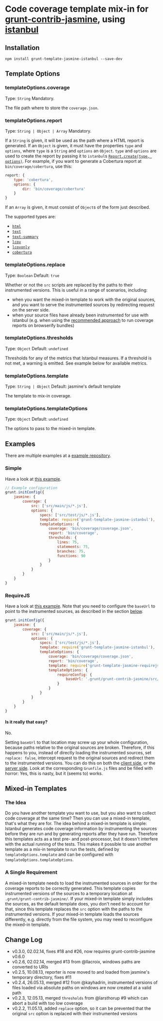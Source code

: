 # Code coverage template mix-in for [grunt-contrib-jasmine](https://github.com/gruntjs/grunt-contrib-jasmine), using [istanbul](https://github.com/gotwarlost/istanbul)

## Installation

```
npm install grunt-template-jasmine-istanbul --save-dev
```

## Template Options

### templateOptions.coverage
Type: `String`
Mandatory.

The file path where to store the `coverage.json`.

### templateOptions.report
Type: `String | Object | Array`
Mandatory.

If a `String` is given, it will be used as the path where a HTML report is generated.
If an `Object` is given, it must have the properties `type` and `options`, where `type` is a `String` and `options` an `Object`.
`type` and `options` are used to create the report by passing it to `istanbul`s [`Report.create(type, options)`](http://gotwarlost.github.com/istanbul/public/apidocs/classes/Report.html).
For example, if you want to generate a Cobertura report at `bin/coverage/cobertura`, use this:

````js
report: {
	type: 'cobertura',
	options: {
		dir: 'bin/coverage/cobertura'
	}
}
````

If an `Array` is given, it must consist of `Object`s of the form just described.

The supported types are:

 * [`html`](http://gotwarlost.github.com/istanbul/public/apidocs/classes/HtmlReport.html)
 * [`text`](http://gotwarlost.github.com/istanbul/public/apidocs/classes/TextReport.html)
 * [`text-summary`](http://gotwarlost.github.com/istanbul/public/apidocs/classes/TextSummaryReport.html)
 * [`lcov`](http://gotwarlost.github.com/istanbul/public/apidocs/classes/LcovReport.html)
 * [`lcovonly`](http://gotwarlost.github.com/istanbul/public/apidocs/classes/LcovOnlyReport.html)
 * [`cobertura`](http://gotwarlost.github.com/istanbul/public/apidocs/classes/CoberturaReport.html)

### templateOptions.replace

Type: `Boolean`
Default: `true`

Whether or not the `src` scripts are replaced by the paths to their instrumented versions.
This is useful in a range of scenarios, including:
* when you want the mixed-in template to work with the original sources, and you want to serve the instrumented sources by redirecting request on the server side.
* when your source files have already been instrumented for use with istanbul (e.g. when using the [recommended approach](https://github.com/gotwarlost/istanbul/issues/59#issuecomment-18799734) to run coverage reports on browserify bundles)

### templateOptions.thresholds
Type: `Object`
Default: `undefined`

Thresholds for any of the metrics that Istanbul measures.
If a threshold is not met, a warning is emitted.
See example below for available metrics.

### templateOptions.template
Type: `String | Object`
Default: jasmine's default template

The template to mix-in coverage.

### templateOptions.templateOptions
Type: `Object`
Default: `undefined`

The options to pass to the mixed-in template.

## Examples

There are multiple examples at a [example repository](https://github.com/maenu/grunt-template-jasmine-istanbul-example).

### Simple

Have a look at [this example](https://github.com/maenu/grunt-template-jasmine-istanbul-example).

```js
// Example configuration
grunt.initConfig({
	jasmine: {
		coverage: {
			src: ['src/main/js/*.js'],
			options: {
				specs: ['src/test/js/*.js'],
				template: require('grunt-template-jasmine-istanbul'),
				templateOptions: {
					coverage: 'bin/coverage/coverage.json',
					report: 'bin/coverage',
                    thresholds: {
                        lines: 75,
                        statements: 75,
                        branches: 75,
                        functions: 90
                    }
				}
			}
		}
	}
}
```

### RequireJS

Have a look at [this example](https://github.com/maenu/grunt-template-jasmine-istanbul-example/tree/requirejs).
Note that you need to configure the `baseUrl` to point to the instrumented sources, as described in the section [below](https://github.com/maenu/grunt-template-jasmine-istanbul#a-single-arequirement).

```js
grunt.initConfig({
    jasmine: {
        coverage: {
            src: ['src/main/js/*.js'],
            options: {
                specs: ['src/test/js/*.js'],
                template: require('grunt-template-jasmine-istanbul'),
                templateOptions: {
                    coverage: 'bin/coverage/coverage.json',
                    report: 'bin/coverage',
                    template: require('grunt-template-jasmine-requirejs'),
                    templateOptions: {
                        requireConfig: {
                            baseUrl: '.grunt/grunt-contrib-jasmine/src/main/js/'
                        }
                    }
                }
            }
        }
    }
}
```

#### Is it really that easy?

No.

Setting `baseUrl` to that location may screw up your whole configuration, because paths relative to the original sources are broken.
Therefore, if this happens to you, instead of directly loading the instrumented sources, set `replace: false`, intercept request to the original sources and redirect them to the instrumented versions.
You can do this on both the [client side](https://github.com/maenu/grunt-template-jasmine-istanbul-example/tree/requirejs-client), or the [server side](https://github.com/maenu/grunt-template-jasmine-istanbul-example/tree/requirejs-server).
Look at the corresponding `Grunfile.js` files and be filled with horror: Yes, this is nasty, but it (seems to) works.

## Mixed-in Templates

### The Idea

Do you have another template you want to use, but you also want to collect code coverage at the same time?
Then you can use a mixed-in template, that's what they are for.
The idea behind a mixed-in template is simple:
Istanbul generates code coverage information by instrumenting the sources before they are run and by generating reports after they have run.
Therefore this templates acts as a test pre- and post-processor, but it doesn't interfere with the actual running of the tests.
This makes it possible to use another template as a mix-in template to run the tests, defined by `templateOptions.template` and can be configured with `templateOptions.templateOptions`.

### A Single Requirement

A mixed-in template needs to load the instrumented sources in order for the coverage reports to be correctly generated.
This template copies instrumented versions of the sources to a temporary location at `.grunt/grunt-contrib-jasmine/`.
If your mixed-in template simply includes the sources, as the default template does, you don't need to account for that, since this template replaces the `src` option with the paths to the instrumented versions.
If your mixed-in template loads the sources differently, e.g. directly from the file system, you may need to reconfigure the mixed-in template.

## Change Log
 * v0.3.0, 02.02.14, fixes #18 and #26, now requires grunt-contrib-jasmine v0.6.0
 * v0.2.6, 02.02.14, merged #13 from @llacroix, windows paths are converted to URIs
 * v0.2.5, 10.08.13, reporter is now moved to and loaded from jasmine's temporary directory, fixes #11
 * v0.2.4, 26.05.13, merged #12 from @kayhadrin, instrumented versions of files loaded via absolute paths on windows are now created at a valid path
 * v0.2.3, 12.05.13, merged `thresholds` from @larsthorup #9 which can abort a build with too low coverage
 * v0.2.2, 11.05.13, added `replace` option, so it can be prevented that the original `src` option is replaced with their instrumented versions
